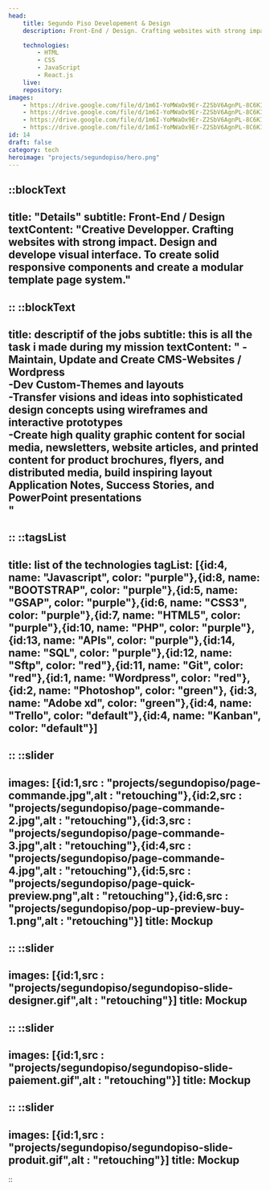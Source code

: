```yaml
---
head:
    title: Segundo Piso Developement & Design
    description: Front-End / Design. Crafting websites with strong impact.

    technologies: 
        - HTML
        - CSS
        - JavaScript
        - React.js
    live: 
    repository: 
images:
    - https://drive.google.com/file/d/1m6I-YoMWaOx9Er-Z2SbV6AgnPL-8C6KI/view?usp=sharing
    - https://drive.google.com/file/d/1m6I-YoMWaOx9Er-Z2SbV6AgnPL-8C6KI/view?usp=sharing
    - https://drive.google.com/file/d/1m6I-YoMWaOx9Er-Z2SbV6AgnPL-8C6KI/view?usp=sharing
    - https://drive.google.com/file/d/1m6I-YoMWaOx9Er-Z2SbV6AgnPL-8C6KI/view?usp=sharing
id: 14
draft: false
category: tech
heroimage: "projects/segundopiso/hero.png"
---
```

::blockText
---
title: "Details"
subtitle: Front-End / Design 
textContent: "Creative Developper. Crafting websites with strong impact. Design and develope visual interface. To create solid responsive components and create a modular template page system."
---
::
::blockText
---
title: descriptif of the jobs
subtitle: this is all the task i made during my mission
textContent: "
-Maintain, Update and Create  CMS-Websites / Wordpress<br/>
-Dev Custom-Themes and layouts<br/>
-Transfer visions and ideas into sophisticated design concepts using wireframes and interactive prototypes<br/>
-Create high quality graphic content for social media, newsletters, website articles, and printed content for product brochures, flyers, and distributed media, build inspiring layout Application Notes, Success Stories, and PowerPoint presentations<br/>"
---
::
::tagsList
---
title: list of the technologies
tagList: [{id:4, name: "Javascript", color: "purple"},{id:8, name: "BOOTSTRAP", color: "purple"},{id:5, name: "GSAP", color: "purple"},{id:6, name: "CSS3", color: "purple"},{id:7, name: "HTML5", color: "purple"},{id:10, name: "PHP", color: "purple"},{id:13, name: "APIs", color: "purple"},{id:14, name: "SQL", color: "purple"},{id:12, name: "Sftp", color: "red"},{id:11, name: "Git", color: "red"},{id:1, name: "Wordpress", color: "red"},{id:2, name: "Photoshop", color: "green"}, {id:3, name: "Adobe xd", color: "green"},{id:4, name: "Trello", color: "default"},{id:4, name: "Kanban", color: "default"}]
---
::
::slider
---
images: [{id:1,src : "projects/segundopiso/page-commande.jpg",alt : "retouching"},{id:2,src : "projects/segundopiso/page-commande-2.jpg",alt : "retouching"},{id:3,src : "projects/segundopiso/page-commande-3.jpg",alt : "retouching"},{id:4,src : "projects/segundopiso/page-commande-4.jpg",alt : "retouching"},{id:5,src : "projects/segundopiso/page-quick-preview.png",alt : "retouching"},{id:6,src : "projects/segundopiso/pop-up-preview-buy-1.png",alt : "retouching"}]
title: Mockup
---
::
::slider
---
images: [{id:1,src : "projects/segundopiso/segundopiso-slide-designer.gif",alt : "retouching"}]
title: Mockup
---
::
::slider
---
images: [{id:1,src : "projects/segundopiso/segundopiso-slide-paiement.gif",alt : "retouching"}]
title: Mockup
---
::
::slider
---
images: [{id:1,src : "projects/segundopiso/segundopiso-slide-produit.gif",alt : "retouching"}]
title: Mockup
---
::





